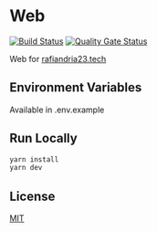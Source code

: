 # Web

[![Build Status](https://jenkins.rafiandria23.tech/buildStatus/icon?job=rafiandria23%2Fweb%2Fmain)](https://jenkins.rafiandria23.tech/job/rafiandria23/job/web/job/main/)
[![Quality Gate Status](https://sonarqube.rafiandria23.tech/api/project_badges/measure?project=rafiandria23_web&metric=alert_status&token=sqb_cd9a8d46dedf5f53b13ad10d92f0d5a48b98c37d)](https://sonarqube.rafiandria23.tech/dashboard?id=rafiandria23_web)

Web for [rafiandria23.tech](https://rafiandria23.tech)

## Environment Variables

Available in .env.example

## Run Locally

```zsh
yarn install
yarn dev
```

## License

[MIT](LICENSE)
